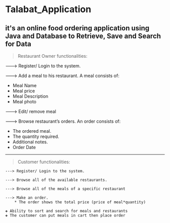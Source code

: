 # Talabat_Application

## it's an online food ordering application using Java and Database to Retrieve, Save and Search for Data




> Restaurant Owner functionalities:

---> Register/ Login to the system.

---> Add a meal to his restaurant. A meal consists of:
* Meal Name
* Meal price
* Meal Description
* Meal photo

---> Edit/ remove meal

---> Browse restaurant’s orders. An order consists of:
* The ordered meal.
* The quantity required.
* Additional notes.
* Order Date

**********************************************************************************************

> Customer functionalities:

    ---> Register/ Login to the system.
    
    ---> Browse all of the available restaurants.
    
    ---> Browse all of the meals of a specific restaurant
    
    ---> Make an order.
        * The order shows the total price (price of meal*quantity)

    ❖ Ability to sort and search for meals and restaurants  
    ❖ The customer can put meals in cart then place order
